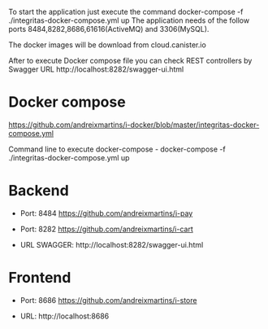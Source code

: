
To start the application just execute the command docker-compose -f ./integritas-docker-compose.yml up
The application needs of the follow ports 8484,8282,8686,61616(ActiveMQ) and 3306(MySQL).

The docker images will be download from cloud.canister.io

After to execute Docker compose file you can check REST controllers by Swagger URL http://localhost:8282/swagger-ui.html

# Docker compose
https://github.com/andreixmartins/i-docker/blob/master/integritas-docker-compose.yml

Command line to execute docker-compose 
    - docker-compose -f ./integritas-docker-compose.yml up



# Backend

- Port: 8484
https://github.com/andreixmartins/i-pay

- Port: 8282
https://github.com/andreixmartins/i-cart

- URL SWAGGER: http://localhost:8282/swagger-ui.html

# Frontend

- Port: 8686
https://github.com/andreixmartins/i-store

- URL: http://localhost:8686



